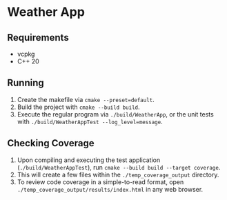# Weather App

## Requirements
- vcpkg
- C++ 20

## Running
1) Create the makefile via `cmake --preset=default`.
2) Build the project with `cmake --build build`.
3) Execute the regular program via `./build/WeatherApp`, or the unit tests with `./build/WeatherAppTest --log_level=message`.

## Checking Coverage
1) Upon compiling and executing the test application (`./build/WeatherAppTest`), run `cmake --build build --target coverage`.
2) This will create a few files within the `./temp_coverage_output` directory.
3) To review code coverage in a simple-to-read format, open `./temp_coverage_output/results/index.html` in any web browser.